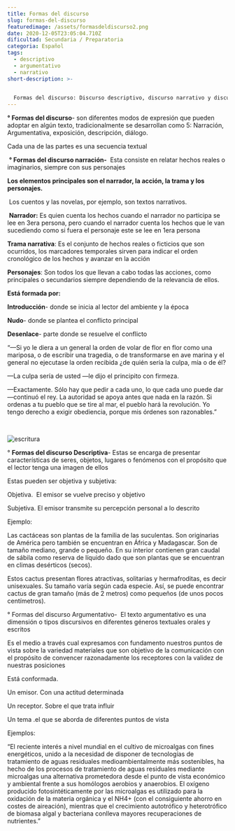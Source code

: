 ```yaml
---
title: Formas del discurso
slug: formas-del-discurso
featuredimage: /assets/formasdeldiscurso2.png
date: 2020-12-05T23:05:04.710Z
dificultad: Secundaria / Preparatoria
categoria: Español
tags:
  - descriptivo
  - argumentativo
  - narrativo
short-description: >-
  

  Formas del discurso: Discurso descriptivo, discurso narrativo y discurso argumentativo
---
```



**° Formas del discurso**- son diferentes modos de expresión que pueden adoptar en algún texto, tradicionalmente se desarrollan como 5: Narración, Argumentativa, exposición, descripción, diálogo.

Cada una de las partes es una secuencia textual 

 **° Formas del discurso narración-**  Esta consiste en relatar hechos reales o imaginarios, siempre con sus personajes

**Los elementos principales son el narrador, la acción, la trama y los personajes.**

 Los cuentos y las novelas, por ejemplo, son textos narrativos.

 **Narrador:** Es quien cuenta los hechos cuando el narrador no participa se lee en 3era persona, pero cuando el narrador cuenta los hechos que le van sucediendo como si fuera el personaje este se lee en 1era persona 

**Trama narrativa**: Es el conjunto de hechos reales o ficticios que son ocurridos, los marcadores temporales sirven para indicar el orden cronológico de los hechos y avanzar en la acción 

**Personajes**: Son todos los que llevan a cabo todas las acciones, como principales o secundarios siempre dependiendo de la relevancia de ellos.

**Está formada por:**

**Introducción**- donde se inicia al lector del ambiente y la época 

**Nudo**- donde se plantea el conflicto principal 

**Desenlace**- parte donde se resuelve el conflicto 

“—Si yo le diera a un general la orden de volar de flor en flor como una mariposa, o de escribir una tragedia, o de transformarse en ave marina y el general no ejecutase la orden recibida ¿de quién sería la culpa, mía o de él?

—La culpa sería de usted —le dijo el principito con firmeza.

—Exactamente. Sólo hay que pedir a cada uno, lo que cada uno puede dar —continuó el rey. La autoridad se apoya antes que nada en la razón. Si ordenas a tu pueblo que se tire al mar, el pueblo hará la revolución. Yo tengo derecho a exigir obediencia, porque mis órdenes son razonables.”

 

![escritura ](/assets/formasdeldiscurso.jpg "escritura")

° **Formas del discurso Descriptiva**- Estas se encarga de presentar características de seres, objetos, lugares o fenómenos con el propósito que el lector tenga una imagen de ellos

Estas pueden ser objetiva y subjetiva:

Objetiva.  El emisor se vuelve preciso y objetivo 

Subjetiva. El emisor transmite su percepción personal a lo descrito 

Ejemplo:

Las cactáceas son plantas de la familia de las suculentas. Son originarias de América pero también se encuentran en África y Madagascar. Son de tamaño mediano, grande o pequeño. En su interior contienen gran caudal de sábila como reserva de líquido dado que son plantas que se encuentran en climas desérticos (secos).

Estos cactus presentan flores atractivas, solitarias y hermafroditas, es decir unisexuales. Su tamaño varía según cada especie. Así, se puede encontrar cactus de gran tamaño (más de 2 metros) como pequeños (de unos pocos centímetros).

° Formas del discurso Argumentativo-  El texto argumentativo es una dimensión o tipos discursivos en diferentes géneros textuales orales y escritos 

Es el medio a través cual expresamos con fundamento nuestros puntos de vista sobre la variedad materiales que son objetivo de la comunicación con el propósito de convencer razonadamente los receptores con la validez de nuestras posiciones 

Está conformada. 

Un emisor. Con una actitud determinada 

Un receptor. Sobre el que trata influir 

Un tema .el que se aborda de diferentes puntos de vista 

Ejemplos:

“El reciente interés a nivel mundial en el cultivo de microalgas con fines energéticos, unido a la necesidad de disponer de tecnologías de tratamiento de aguas residuales medioambientalmente más sostenibles, ha hecho de los procesos de tratamiento de aguas residuales mediante microalgas una alternativa prometedora desde el punto de vista económico y ambiental frente a sus homólogos aerobios y anaerobios. El oxígeno producido fotosintéticamente por las microalgas es utilizado para la oxidación de la materia orgánica y el NH4+ (con el consiguiente ahorro en costes de aireación), mientras que el crecimiento autotrófico y heterotrófico de biomasa algal y bacteriana conlleva mayores recuperaciones de nutrientes.”